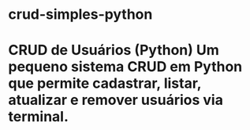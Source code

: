 # crud-simples-python
# CRUD de Usuários (Python)  Um pequeno sistema CRUD em Python que permite cadastrar, listar, atualizar e remover usuários via terminal.  #
